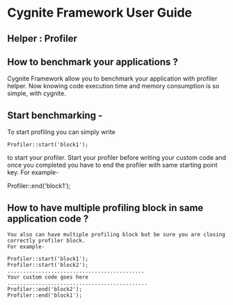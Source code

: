 Cygnite Framework User Guide
============================


  Helper : Profiler
  -------------------

  How to benchmark your applications ?
  ---------------------------------------------

  Cygnite Framework allow you to benchmark your application with profiler helper. Now
  knowing code execution time and memory consumption is so simple, with cygnite.

  Start benchmarking -
  -----------------------
   To start profiling you can simply write

    Profiler::start('block1');

  to start your profiler. Start your profiler before writing your custom code and once you completed
  you have to end the profiler with same starting point key.
 For example-

   Profiler::end('block1');

  How to have multiple profiling block in same application code ?
  ---------------------------------------------------------------------------

    You also can have multiple profiling block but be sure you are closing correctly profiler block.
    For example-

    Profiler::start('block1');
    Profiler::start('block2');
    ............................................
    Your custom code goes here
    .............................................
    Profiler::end('block2');
    Profiler::end('block1');


